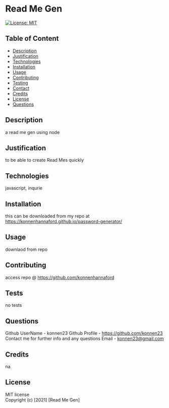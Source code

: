 
# Read Me Gen

[![License: MIT](https://img.shields.io/badge/License-MIT-yellow.svg)](https://opensource.org/licenses/MIT)

## Table of Content 
* [Description](#description)
* [Justification](#justification)
* [Technologies](#technologies)
* [Installation](#installation)
* [Usage](#usage)
* [Contributing](#contributing)
* [Testing](#testing)
* [Contact](#contact)
* [Credits](#credits)
* [License](#license)
* [Questions](#questions)

## Description
a read me gen using node
## Justification
to be able to create Read Mes quickly
## Technologies
javascript, inqurie
## Installation
this can be downloaded from my repo at https://konnenhannaford.github.io/password-generator/
## Usage
downlaod from repo   
## Contributing
access repo @ https://github.com/konnenhannaford
## Tests
no tests
## Questions
Github UserName - konnen23
Github Profile - https://github.com/konnen23
Contact me for further info and any questions
Email - konnen23@gmail.com
## Credits
na
## License
MIT license<br>
Copyright (c) [2021] [Read Me Gen] <br>